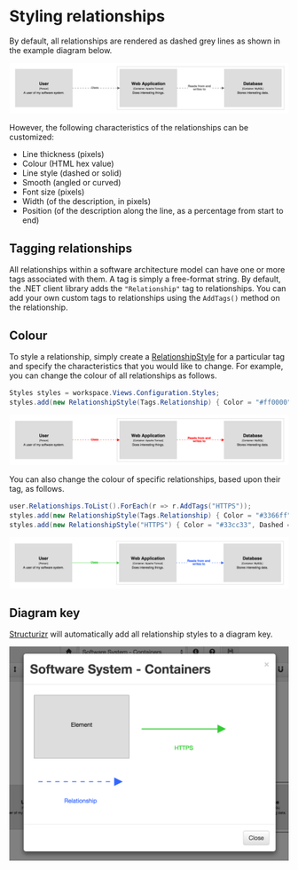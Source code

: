 # Styling relationships

By default, all relationships are rendered as dashed grey lines as shown in the example diagram below.

![Default styling](images/styling-relationships-1.png)

However, the following characteristics of the relationships can be customized:

- Line thickness (pixels)
- Colour (HTML hex value)
- Line style (dashed or solid)
- Smooth (angled or curved)
- Font size (pixels)
- Width (of the description, in pixels)
- Position (of the description along the line, as a percentage from start to end)

## Tagging relationships

All relationships within a software architecture model can have one or more tags associated with them. A tag is simply a free-format string. By default, the .NET client library adds the ```"Relationship"``` tag to relationships. You can add your own custom tags to relationships using the ```AddTags()``` method on the relationship.

## Colour

To style a relationship, simply create a [RelationshipStyle](https://github.com/structurizr/dotnet/blob/master/Core/View/RelationshipStyle.cs) for a particular tag and specify the characteristics that you would like to change. For example, you can change the colour of all relationships as follows.

```c#
Styles styles = workspace.Views.Configuration.Styles;
styles.add(new RelationshipStyle(Tags.Relationship) { Color = "#ff0000" });
```

![Colouring all relationships](images/styling-relationships-2.png)

You can also change the colour of specific relationships, based upon their tag, as follows.

```c#
user.Relationships.ToList().ForEach(r => r.AddTags("HTTPS"));
styles.add(new RelationshipStyle(Tags.Relationship) { Color = "#3366ff" });
styles.add(new RelationshipStyle("HTTPS") { Color = "#33cc33", Dashed = false });
```

![Colouring relationships based upon tag](images/styling-relationships-3.png)

## Diagram key

[Structurizr](https://structurizr.com) will automatically add all relationship styles to a diagram key.

![The diagram key](images/styling-relationships-4.png)
